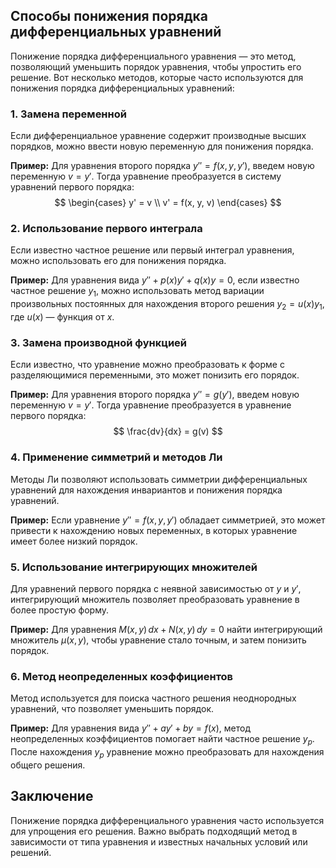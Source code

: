 ## Способы понижения порядка дифференциальных уравнений

Понижение порядка дифференциального уравнения — это метод, позволяющий уменьшить порядок уравнения, чтобы упростить его решение. Вот несколько методов, которые часто используются для понижения порядка дифференциальных уравнений:

### 1. Замена переменной

Если дифференциальное уравнение содержит производные высших порядков, можно ввести новую переменную для понижения порядка.

**Пример:**
Для уравнения второго порядка $y'' = f(x, y, y')$, введем новую переменную $v = y'$. Тогда уравнение преобразуется в систему уравнений первого порядка:
$$
\begin{cases}
y' = v \\
v' = f(x, y, v)
\end{cases}
$$

### 2. Использование первого интеграла

Если известно частное решение или первый интеграл уравнения, можно использовать его для понижения порядка.

**Пример:**
Для уравнения вида $y'' + p(x)y' + q(x)y = 0$, если известно частное решение $y_1$, можно использовать метод вариации произвольных постоянных для нахождения второго решения $y_2 = u(x)y_1$, где $u(x)$ — функция от $x$.

### 3. Замена производной функцией

Если известно, что уравнение можно преобразовать к форме с разделяющимися переменными, это может понизить его порядок.

**Пример:**
Для уравнения второго порядка $y'' = g(y')$, введем новую переменную $v = y'$. Тогда уравнение преобразуется в уравнение первого порядка:
$$
\frac{dv}{dx} = g(v)
$$

### 4. Применение симметрий и методов Ли

Методы Ли позволяют использовать симметрии дифференциальных уравнений для нахождения инвариантов и понижения порядка уравнений.

**Пример:**
Если уравнение $y'' = f(x, y, y')$ обладает симметрией, это может привести к нахождению новых переменных, в которых уравнение имеет более низкий порядок.

### 5. Использование интегрирующих множителей

Для уравнений первого порядка с неявной зависимостью от $y$ и $y'$, интегрирующий множитель позволяет преобразовать уравнение в более простую форму.

**Пример:**
Для уравнения $M(x, y) \, dx + N(x, y) \, dy = 0$ найти интегрирующий множитель $\mu(x, y)$, чтобы уравнение стало точным, и затем понизить порядок.

### 6. Метод неопределенных коэффициентов

Метод используется для поиска частного решения неоднородных уравнений, что позволяет уменьшить порядок.

**Пример:**
Для уравнения вида $y'' + ay' + by = f(x)$, метод неопределенных коэффициентов помогает найти частное решение $y_p$. После нахождения $y_p$ уравнение можно преобразовать для нахождения общего решения.

## Заключение

Понижение порядка дифференциального уравнения часто используется для упрощения его решения. Важно выбрать подходящий метод в зависимости от типа уравнения и известных начальных условий или решений.